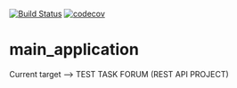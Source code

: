 [![Build Status](https://travis-ci.org/UserGraund/main_application.svg?branch=forum_test)](https://travis-ci.org/UserGraund/main_application)
[![codecov](https://codecov.io/gh/UserGraund/main_application/branch/forum_test/graph/badge.svg)](https://codecov.io/gh/UserGraund/main_application)

# main_application

Current target --> TEST TASK FORUM  (REST API PROJECT)